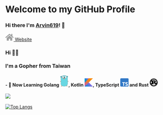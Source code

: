 # Welcome to my GitHub Profile

### Hi there I'm [Arvin619](https://github.com/Arvin619)! 👋

<a href="https://arvin.memorystation.net/">
  <img src="https://github.com/Arvin619/Arvin619/blob/master/svg/social/website.svg" width="26px"> Website
</a>

<br />

### Hi 🙋‍♂️

### I'm a Gopher from Taiwan

#### - 📖 Now Learning Golang <code><img width="26px" src="./svg/langs/golang-logo.svg"></code>, Kotlin <code><img width="26px" src="./svg/langs/kotlin.svg"></code>, TypeScript <code><img width="26px" src="./svg/langs/typescript.svg"></code> and Rust <code><img width="26px" src="./svg/langs/rust.svg"></code>

<img src="https://github-readme-stats.vercel.app/api?username=Arvin619&show_icons=true&title_color=fff&icon_color=FF0000&text_color=9f9f9f&bg_color=151515">

[![Top Langs](https://github-readme-stats.vercel.app/api/top-langs/?username=arvin619&layout=compact&theme=dracula)](https://github.com/anuraghazra/github-readme-stats)
